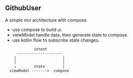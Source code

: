## GithubUser

A simple mvi architecture with compose.

 * use compose to build ui.
 * viewModel handle data, then generate state to compose.
 * use kotlin flow to subscribe state changes.

```
             intent
     ---------------------
    |                     |
    |                     |
    ↓        state        |
  viewModel ------->  compose
```
